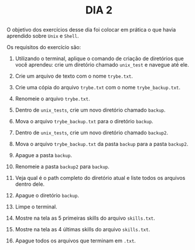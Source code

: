 # <p align="center">DIA 2</p>

O objetivo dos exercícios desse dia foi colocar em prática o que havia aprendido sobre `Unix` e `Shell`.

Os requisitos do exercício são:

1. Utilizando o terminal, aplique o comando de criação de diretórios que você aprendeu: crie um diretório chamado `unix_test` e navegue até ele.

2. Crie um arquivo de texto com o nome `trybe.txt`.

3. Crie uma cópia do arquivo `trybe.txt` com o nome `trybe_backup.txt`.

4. Renomeie o arquivo `trybe.txt`.

5. Dentro de `unix_tests`, crie um novo diretório chamado `backup`.

6. Mova o arquivo `trybe_backup.txt` para o diretório `backup`.

7. Dentro de `unix_tests`, crie um novo diretório chamado `backup2`.

8. Mova o arquivo `trybe_backup.txt` da pasta `backup` para a pasta `backup2`.

9. Apague a pasta `backup`.

10. Renomeie a pasta `backup2` para `backup`.

11. Veja qual é o path completo do diretório atual e liste todos os arquivos dentro dele.

12. Apague o diretório `backup`.

13. Limpe o terminal.

14. Mostre na tela as 5 primeiras skills do arquivo `skills.txt`.

15. Mostre na tela as 4 últimas skills do arquivo `skills.txt`.

16. Apague todos os arquivos que terminam em `.txt`.